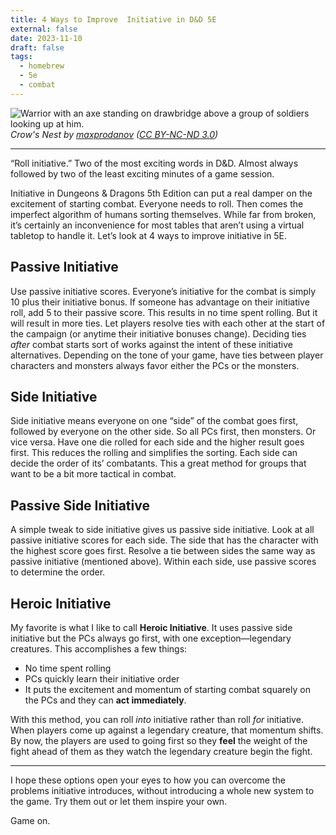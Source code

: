 ```yaml
---
title: 4 Ways to Improve  Initiative in D&D 5E
external: false
date: 2023-11-10
draft: false
tags:
  - homebrew
  - 5e
  - combat
---
```


![Warrior with an axe standing on drawbridge above a group of soldiers looking up at him.](/images/crow_s_nest_by_maxprodanov_dc767gq.jpg)
*Crow's Nest by [maxprodanov](https://www.deviantart.com/maxprodanov/art/Crow-s-Nest-737641034) ([CC BY-NC-ND 3.0](https://creativecommons.org/licenses/by-nc-nd/3.0/))*

---

“Roll initiative.” Two of the most exciting words in D&D. Almost always followed by two of the least exciting minutes of a game session. 

Initiative in Dungeons & Dragons 5th Edition can put a real damper on the excitement of starting combat. Everyone needs to roll. Then comes the imperfect algorithm of humans sorting themselves. While far from broken, it’s certainly an inconvenience for most tables that aren’t using a virtual tabletop to handle it. Let’s look at 4 ways to improve initiative in 5E.

## Passive Initiative
Use passive initiative scores. Everyone’s initiative for the combat is simply 10 plus their initiative bonus. If someone has advantage on their initiative roll, add 5 to their passive score. This results in no time spent rolling. But it will result in more ties. Let players resolve ties with each other at the start of the campaign (or anytime their initiative bonuses change). Deciding ties *after* combat starts sort of works against the intent of these initiative alternatives. Depending on the tone of your game, have ties between player characters and monsters always favor either the PCs or the monsters. 

## Side Initiative 
Side initiative means everyone on one “side” of the combat goes first, followed by everyone on the other side. So all PCs first, then monsters. Or vice versa. Have one die rolled for each side and the higher result goes first. This reduces the rolling and simplifies the sorting. Each side can decide the order of its’ combatants. This a great method for groups that want to be a bit more tactical in combat.

## Passive Side Initiative
A simple tweak to side initiative gives us passive side initiative. Look at all passive initiative scores for each side. The side that has the character with the highest score goes first. Resolve a tie between sides the same way as passive initiative (mentioned above). Within each side, use passive scores to determine the order.

## Heroic Initiative
My favorite is what I like to call **Heroic Initiative**. It uses passive side initiative but the PCs always go first, with one exception—legendary creatures. This accomplishes a few things:
- No time spent rolling
- PCs quickly learn their initiative order
- It puts the excitement and momentum of starting combat squarely on the PCs and they can **act immediately**.

With this method, you can roll *into* initiative rather than roll *for* initiative. When players come up against a legendary creature, that momentum shifts. By now, the players are used to going first so they **feel** the weight of the fight ahead of them as they watch the legendary creature begin the fight.

---

I hope these options open your eyes to how you can overcome the problems initiative introduces, without introducing a whole new system to the game. Try them out or let them inspire your own.

Game on.
